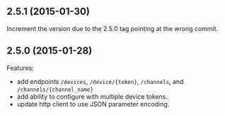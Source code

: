 ## 2.5.1 (2015-01-30)
Increment the version due to the 2.5.0 tag pointing at the wrong commit. 

## 2.5.0 (2015-01-28)

Features:

* add endpoints `/devices`, `/device/{token}`, `/channels`, and `/channels/{channel_name}`
* add ability to configure with multiple device tokens.
* update http client to use JSON parameter encoding.
